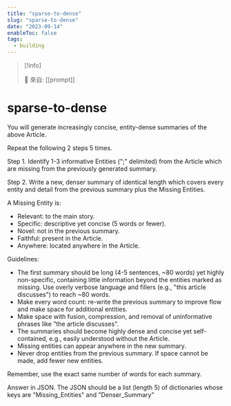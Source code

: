 ```yaml
---
title: "sparse-to-dense"
slug: "sparse-to-dense"
date: "2023-09-14"
enableToc: false
tags:
  - building
---
```


> [!info]
>
> 🌱 來自: [[prompt]]

# sparse-to-dense

You will generate increasingly concise, entity-dense summaries of the above Article.

Repeat the following 2 steps 5 times.

Step 1. Identify 1-3 informative Entities (";" delimited) from the Article which are missing from the previously generated summary.

Step 2. Write a new, denser summary of identical length which covers every entity and detail from the previous summary plus the Missing Entities.

A Missing Entity is:

- Relevant: to the main story.
- Specific: descriptive yet concise (5 words or fewer).
- Novel: not in the previous summary.
- Faithful: present in the Article.
- Anywhere: located anywhere in the Article.

Guidelines:

- The first summary should be long (4-5 sentences, ~80 words) yet highly non-specific, containing little information beyond the entities marked as missing. Use overly verbose language and fillers (e.g., "this article discusses") to reach ~80 words.
- Make every word count: re-write the previous summary to improve flow and make space for additional entities.
- Make space with fusion, compression, and removal of uninformative phrases like "the article discusses".
- The summaries should become highly dense and concise yet self-contained, e.g., easily understood without the Article.
- Missing entities can appear anywhere in the new summary.
- Never drop entities from the previous summary. If space cannot be made, add fewer new entities.

Remember, use the exact same number of words for each summary.

Answer in JSON. The JSON should be a list (length 5) of dictionaries whose keys are "Missing_Entities" and "Denser_Summary"
